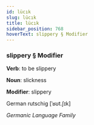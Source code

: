 ```yaml
---
id: lücık
slug: lücık
title: lücık
sidebar_position: 768
hoverText: slippery § Modifier
---
```


### slippery § Modifier

**Verb**: to be slippery

**Noun**: slickness

**Modifier**: slippery

German rutschig [ˈʁʊt.ʃɪk]

*Germanic Language Family*